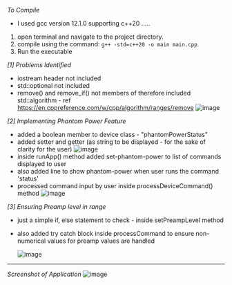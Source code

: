*To Compile*
- I used gcc version 12.1.0 supporting c++20
  .....
1. open terminal and navigate to the project directory.
2. compile using the command: `g++ -std=c++20 -o main main.cpp`.
3. Run the executable

*[1] Problems Identified*

- iostream header not included
- std::optional not included
- remove() and remove_if() not members of <ranges> therefore included std::algorithm - ref https://en.cppreference.com/w/cpp/algorithm/ranges/remove
![image](https://github.com/user-attachments/assets/12c2a79c-6f56-4122-b799-12c5479f8771)

*[2] Implementing Phantom Power Feature*
- added a boolean member to device class - "phantomPowerStatus"
- added setter and getter (as string to be displayed - for the sake of clarity for the user)
  ![image](https://github.com/user-attachments/assets/52c8ffa4-78ed-43e9-8b58-1275651ff0dd)
- inside runApp() method added set-phantom-power to list of commands displayed to user
- also added line to show phantom-power when user runs the command 'status'
- processed command input by user inside processDeviceCommand() method
 ![image](https://github.com/user-attachments/assets/a025bac2-892e-4896-bcee-6800d7f8aeab)


*[3] Ensuring Preamp level in range*
- just a simple if, else statement to check - inside setPreampLevel method
- also added try catch block inside processCommand to ensure non-numerical values for preamp values are handled


  ![image](https://github.com/user-attachments/assets/b168762c-1a1e-42db-b5aa-865daf31d5ff)

-------------------------------------------------------------------------------------------------------------------------------------------------------------------------------------------------------------------
*Screenshot of Application*
![image](https://github.com/user-attachments/assets/a8b29ef9-d795-45d9-808e-064269b99236)
